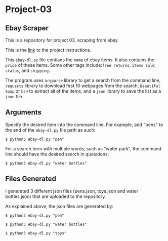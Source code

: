 # Project-03
## Ebay Scraper

This is a repository for project 03, scraping from ebay 

This is the [link](https://github.com/mikeizbicki/cmc-csci040/tree/2022fall/project_03) to the project instructions. 

This `ebay-dl.py` file contians the `name` of ebay items. It also contains the `price` of these items. Some other tags include:`free returns`, `items sold`, `status`, and `shipping`. 

The program uses `argparse` library to get a search from the command line, `requests` library to download first 10 webpages from the search, `Beautiful Soup` or `bs4` to extract all of the items, and a `json` library to save the list as a `json` file. 

## Arguments

Specify the desired item into the command line. For example, add "pens" to the end of the `ebay-dl.py` file path as such:

```$ python3 ebay-dl.py "pen"``` 

For a search term with multiple words, such as "water park", the command line should have the desired search in quotations:

```$ python3 ebay-dl.py "water bottles"```


## Files Generated 

I generated 3 different json files (pens.json, toys.json and water bottles.json) that are uploaded to the repository. 

As explained above, the json files are generated by:

```$ python3 ebay-dl.py "pen" ```

```$ python3 ebay-dl.py "water bottles"```

```$ python3 ebay-dl.py "toys"```




